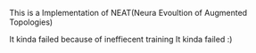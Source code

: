 This is a Implementation of NEAT(Neura Evoultion of Augmented Topologies)

It kinda failed because of ineffiecent training 
It kinda failed :)
